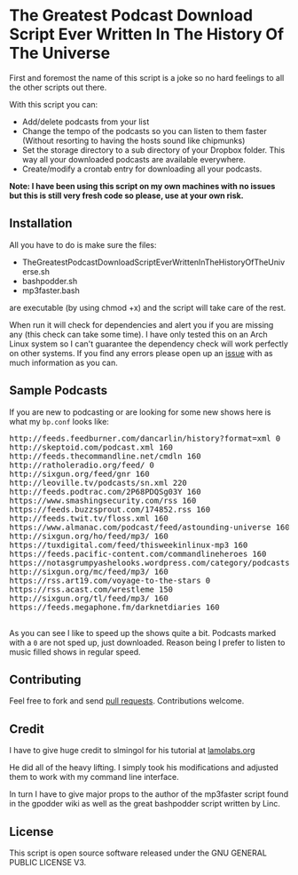 The Greatest Podcast Download Script Ever Written In The History Of The Universe
==============

First and foremost the name of this script is a joke so no hard feelings to all the other scripts out there.

With this script you can:

* Add/delete podcasts from your list
* Change the tempo of the podcasts so you can listen to them faster (Without resorting to having the hosts sound like chipmunks)
* Set the storage directory to a sub directory of your Dropbox folder. This way all your downloaded podcasts are available everywhere.
* Create/modify a crontab entry for downloading all your podcasts.

**Note: I have been using this script on my own machines with no issues but this is still very fresh code so please, use at your own risk.**


Installation
------------

All you have to do is make sure the files:

* TheGreatestPodcastDownloadScriptEverWrittenInTheHistoryOfTheUniverse.sh
* bashpodder.sh
* mp3faster.bash

are executable (by using chmod +x) and the script will take care of the rest.

When run it will check for dependencies and alert you if you are missing any (this check can take some time). I have only tested this on an Arch Linux system so I can't guarantee the dependency check will work perfectly on other systems. If you find any errors please open up an [issue](https://github.com/umrysh/TheGreatestPodcastDownloadScriptEverWrittenInTheHistoryOfTheUniverse/issues) with as much information as you can.

Sample Podcasts
------------

If you are new to podcasting or are looking for some new shows here is what my `bp.conf` looks like:
<pre>
http://feeds.feedburner.com/dancarlin/history?format=xml 0
http://skeptoid.com/podcast.xml 160
http://feeds.thecommandline.net/cmdln 160
http://ratholeradio.org/feed/ 0
http://sixgun.org/feed/gnr 160
http://leoville.tv/podcasts/sn.xml 220
http://feeds.podtrac.com/2P68PDQSg03Y 160
https://www.smashingsecurity.com/rss 160
https://feeds.buzzsprout.com/174852.rss 160
http://feeds.twit.tv/floss.xml 160
https://www.almanac.com/podcast/feed/astounding-universe 160
http://sixgun.org/ho/feed/mp3/ 160
https://tuxdigital.com/feed/thisweekinlinux-mp3 160
https://feeds.pacific-content.com/commandlineheroes 160
https://notasgrumpyashelooks.wordpress.com/category/podcasts/feed/ 160
http://sixgun.org/mc/feed/mp3/ 160
https://rss.art19.com/voyage-to-the-stars 0
https://rss.acast.com/wrestleme 150
http://sixgun.org/tl/feed/mp3/ 160
https://feeds.megaphone.fm/darknetdiaries 160

</pre>

As you can see I like to speed up the shows quite a bit. Podcasts marked with a `0` are not sped up, just downloaded. Reason being I prefer to listen to music filled shows in regular speed.

Contributing
------------

Feel free to fork and send [pull requests](http://help.github.com/fork-a-repo/).  Contributions welcome.

Credit
------------

I have to give huge credit to slmingol for his tutorial at [lamolabs.org](http://www.lamolabs.org/blog/2103/speeding-up-the-playback-of-audio-podcasts)

He did all of the heavy lifting. I simply took his modifications and adjusted them to work with my command line interface.

In turn I have to give major props to the author of the mp3faster script found in the gpodder wiki as well as the great bashpodder script written by Linc.

License
-------

This script is open source software released under the GNU GENERAL PUBLIC LICENSE V3.